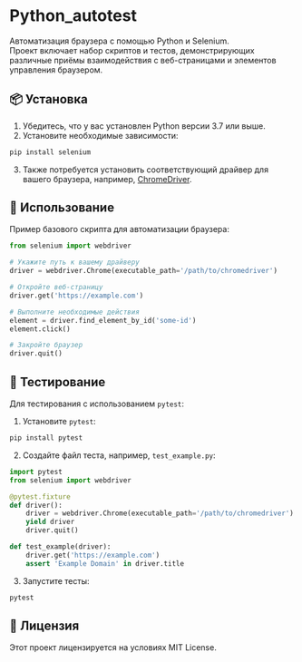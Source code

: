 
# Python_autotest

Автоматизация браузера с помощью Python и Selenium.  
Проект включает набор скриптов и тестов, демонстрирующих различные приёмы взаимодействия с веб-страницами и элементов управления браузером.

## 📦 Установка

1. Убедитесь, что у вас установлен Python версии 3.7 или выше.
2. Установите необходимые зависимости:

```bash
pip install selenium
```

3. Также потребуется установить соответствующий драйвер для вашего браузера, например, [ChromeDriver](https://sites.google.com/chromium.org/driver/).

## 🚀 Использование

Пример базового скрипта для автоматизации браузера:

```python
from selenium import webdriver

# Укажите путь к вашему драйверу
driver = webdriver.Chrome(executable_path='/path/to/chromedriver')

# Откройте веб-страницу
driver.get('https://example.com')

# Выполните необходимые действия
element = driver.find_element_by_id('some-id')
element.click()

# Закройте браузер
driver.quit()
```

## 🧪 Тестирование

Для тестирования с использованием `pytest`:

1. Установите `pytest`:

```bash
pip install pytest
```

2. Создайте файл теста, например, `test_example.py`:

```python
import pytest
from selenium import webdriver

@pytest.fixture
def driver():
    driver = webdriver.Chrome(executable_path='/path/to/chromedriver')
    yield driver
    driver.quit()

def test_example(driver):
    driver.get('https://example.com')
    assert 'Example Domain' in driver.title
```

3. Запустите тесты:

```bash
pytest
```

## 📄 Лицензия

Этот проект лицензируется на условиях MIT License.
